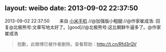 layout: weibo
date: 2013-09-02 22:37:50
---
2013-09-02 22:37:50  &nbsp;&nbsp;&nbsp;&nbsp;&nbsp;&nbsp; 来自 <a href="http://app.weibo.com/t/feed/22zMnn" rel="nofollow">小米手机</a>
//@加强版小粗腿://@作家崔成浩: 回复@北极熊号:文章写地太好了。[good]//@北极熊号:这比朝鲜牛逼多了。@作家崔成浩
>  抱歉，此微博已被作者删除。查看帮助：http://t.cn/Rfd3rQV
